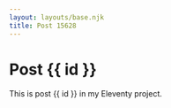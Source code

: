 ```yaml
---
layout: layouts/base.njk
title: Post 15628
---
```


# Post {{ id }}

This is post {{ id }} in my Eleventy project.

